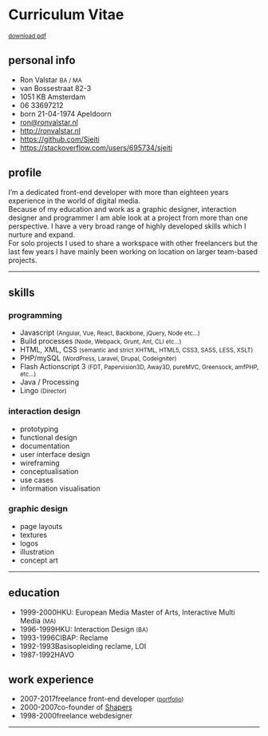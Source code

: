 <!--
  id: 2433
  date: 2014-05-23T05:10:33
  modified: 2018-11-24T10:59:37
  slug: cv
  type: page
  excerpt: <p>download pdf personal info Ron Valstar BA / MA van Bossestraat 82-3 1051 KB Amsterdam 06 33697212 born 21-04-1974 Apeldoorn ron@ronvalstar.nl http://ronvalstar.nl https://github.com/Sjeiti https://stackoverflow.com/users/695734/sjeiti profile I&#8217;m a dedicated front-end developer with more than eighteen years experience in the world of digital media. Because of my education and work as a graphic designer, interaction designer and programmer [&hellip;]</p> 
  content: <section class="info"> <small class="pull-right"><a href="/wordpress/wp-content/uploads/Curiculum-Vitae-_-Ron-Valstar-_-front-end-developer.pdf" download="Ron-Valstar_CV.pdf">download pdf</a></small></p> <h2>personal info</h2> <ul class="list-unstyled"> <li>Ron Valstar <small>BA / MA</small></li> <li>van Bossestraat 82-3</li> <li>1051 KB Amsterdam</li> <li>06 33697212</li> <li>born 21-04-1974 Apeldoorn</li> <li><a href="mailto:ron@ronvalstar.nl">ron@ronvalstar.nl</a></li> <li><a href="http://ronvalstar.nl">http://ronvalstar.nl</a></li> <li><a href="https://github.com/Sjeiti">https://github.com/Sjeiti</a></li> <li><a href="https://stackoverflow.com/users/695734/sjeiti">https://stackoverflow.com/users/695734/sjeiti</a></li> </ul> </section> <section class="profile"> <h2>profile</h2> <p>I&#8217;m a dedicated front-end developer with more than eighteen years experience in the world of digital media.<br /> Because of my education and work as a graphic designer, interaction designer and programmer I am able look at a project from more than one perspective. I have a very broad range of highly developed skills which I nurture and expand.<br /> For solo projects I used to share a workspace with other freelancers but the last few years I have mainly been working on location on larger team-based projects.<br /> </section> <hr/> <section class="skills"> <h2>skills</h2> <h3>programming</h3> <ul class="list-unstyled"> <li class="skill-5">Javascript <small>(Angular, Vue, React, Backbone, jQuery, Node etc&#8230;)</small></li> <li class="skill-5">Build processes<small> (Node, Webpack, Grunt, Ant, CLI etc&#8230;)</small></li> <li class="skill-5">HTML, XML, CSS <small>(semantic and strict XHTML, HTML5, CSS3, SASS, LESS, XSLT)</small></li> <li class="skill-4">PHP/mySQL <small>(WordPress, Laravel, Drupal, Codeigniter)</small></li> <li class="skill-4">Flash Actionscript 3 <small>(FDT, Papervision3D, Away3D, pureMVC, Greensock, amfPHP, etc&#8230;)</small></li> <li class="skill-3">Java / Processing</li> <li class="skill-2">Lingo <small>(Director)</small></li> </ul> <h3>interaction design</h3> <ul class="list-unstyled"> <li class="skill-5">prototyping</li> <li class="skill-5">functional design</li> <li class="skill-5">documentation</li> <li class="skill-4">user interface design</li> <li class="skill-4">wireframing</li> <li class="skill-4">conceptualisation</li> <li class="skill-3">use cases</li> <li class="skill-3">information visualisation</li> </ul> <h3>graphic design</h3> <ul class="list-unstyled"> <li class="skill-5">page layouts</li> <li class="skill-5">textures</li> <li class="skill-4">logos</li> <li class="skill-3">illustration</li> <li class="skill-2">concept art</li> </ul> </section> <hr/> <section class="education"> <h2>education</h2> <ul> <li><time>1999-2000</time>HKU: European Media Master of Arts, Interactive Multi Media <small>(MA)</small></li> <li><time>1996-1999</time>HKU: Interaction Design <small>(BA)</small></li> <li><time>1993-1996</time>CIBAP: Reclame</li> <li><time>1992-1993</time>Basisopleiding reclame, LOI</li> <li><time>1987-1992</time>HAVO</li> </ul> </section> <section class="experience"> <h2>work experience</h2> <ul> <li><time>2007-2017</time>freelance front-end developer <small>(<a href="/" target="rv">portfolio</a>)</small></li> <li><time>2000-2007</time>co-founder of <a href="http://www.shapers.nl/">Shapers</a></li> <li><time>1998-2000</time>freelance webdesigner</li> </ul> </section> <hr/> 
-->

# Curriculum Vitae

<section class="info">
<small class="pull-right"><a href="/wordpress/wp-content/uploads/Curiculum-Vitae-_-Ron-Valstar-_-front-end-developer.pdf" download="Ron-Valstar_CV.pdf">download pdf</a></small></p>
<h2>personal info</h2>
<ul class="list-unstyled">
<li>Ron Valstar <small>BA / MA</small></li>
<li>van Bossestraat 82-3</li>
<li>1051 KB Amsterdam</li>
<li>06 33697212</li>
<li>born 21-04-1974 Apeldoorn</li>
<li><a href="mailto:ron@ronvalstar.nl">ron@ronvalstar.nl</a></li>
<li><a href="http://ronvalstar.nl">http://ronvalstar.nl</a></li>
<li><a href="https://github.com/Sjeiti">https://github.com/Sjeiti</a></li>
<li><a href="https://stackoverflow.com/users/695734/sjeiti">https://stackoverflow.com/users/695734/sjeiti</a></li>
</ul>
</section>
<section class="profile">
<h2>profile</h2>
<p>I&#8217;m a dedicated front-end developer with more than eighteen years experience in the world of digital media.<br />
Because of my education and work as a graphic designer, interaction designer and programmer I am able look at a project from more than one perspective. I have a very broad range of highly developed skills which I nurture and expand.<br />
For solo projects I used to share a workspace with other freelancers but the last few years I have mainly been working on location on larger team-based projects.<br />
</section>
<hr/>
<section class="skills">
<h2>skills</h2>
<h3>programming</h3>
<ul class="list-unstyled">
<li class="skill-5">Javascript <small>(Angular, Vue, React, Backbone, jQuery, Node etc&#8230;)</small></li>
<li class="skill-5">Build processes<small> (Node, Webpack, Grunt, Ant, CLI etc&#8230;)</small></li>
<li class="skill-5">HTML, XML, CSS <small>(semantic and strict XHTML, HTML5, CSS3, SASS, LESS, XSLT)</small></li>
<li class="skill-4">PHP/mySQL <small>(WordPress, Laravel, Drupal, Codeigniter)</small></li>
<li class="skill-4">Flash Actionscript 3 <small>(FDT, Papervision3D, Away3D, pureMVC, Greensock, amfPHP, etc&#8230;)</small></li>
<li class="skill-3">Java / Processing</li>
<li class="skill-2">Lingo <small>(Director)</small></li>
</ul>
<h3>interaction design</h3>
<ul class="list-unstyled">
<li class="skill-5">prototyping</li>
<li class="skill-5">functional design</li>
<li class="skill-5">documentation</li>
<li class="skill-4">user interface design</li>
<li class="skill-4">wireframing</li>
<li class="skill-4">conceptualisation</li>
<li class="skill-3">use cases</li>
<li class="skill-3">information visualisation</li>
</ul>
<h3>graphic design</h3>
<ul class="list-unstyled">
<li class="skill-5">page layouts</li>
<li class="skill-5">textures</li>
<li class="skill-4">logos</li>
<li class="skill-3">illustration</li>
<li class="skill-2">concept art</li>
</ul>
</section>
<hr/>
<section class="education">
<h2>education</h2>
<ul>
<li><time>1999-2000</time>HKU: European Media Master of Arts, Interactive Multi Media <small>(MA)</small></li>
<li><time>1996-1999</time>HKU: Interaction Design <small>(BA)</small></li>
<li><time>1993-1996</time>CIBAP: Reclame</li>
<li><time>1992-1993</time>Basisopleiding reclame, LOI</li>
<li><time>1987-1992</time>HAVO</li>
</ul>
</section>
<section class="experience">
<h2>work experience</h2>
<ul>
<li><time>2007-2017</time>freelance front-end developer <small>(<a href="/" target="rv">portfolio</a>)</small></li>
<li><time>2000-2007</time>co-founder of <a href="http://www.shapers.nl/">Shapers</a></li>
<li><time>1998-2000</time>freelance webdesigner</li>
</ul>
</section>
<hr/>


